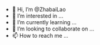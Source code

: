 - 👋 Hi, I’m @ZhabaiLao
- 👀 I’m interested in ...
- 🌱 I’m currently learning ...
- 💞️ I’m looking to collaborate on ...
- 📫 How to reach me ...

<!---
ZhabaiLao/ZhabaiLao is a ✨ special ✨ repository because its `README.md` (this file) appears on your GitHub profile.
You can click the Preview link to take a look at your changes.
--->
